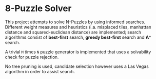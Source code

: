 # 8-Puzzle Solver

This project attempts to solve N-Puzzles by using informed searches. Different weight measures and heuristics (i.a. misplaced tiles, manhattan distance and squared-euclidean distance) are implemented; search algorithms consist of **best-first** search, **greedy best-first** search and **A*** search.

A trivial `M` times `N` puzzle generator is implemented that uses a solvability check for puzzle rejection.

No tree pruning is used, candidate selection however uses a Las Vegas algorithm in order to assist search.